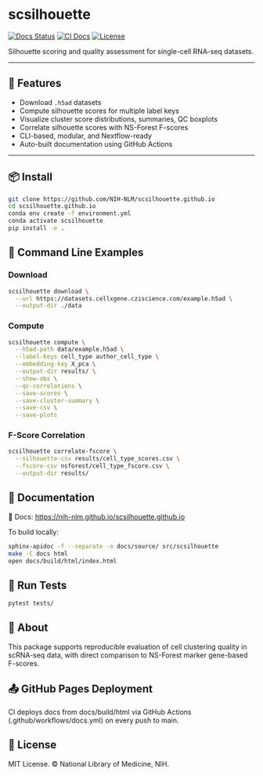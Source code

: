 # scsilhouette

[![Docs Status](https://img.shields.io/badge/docs-online-success)](https://nih-nlm.github.io/scsilhouette.github.io/)
[![CI Docs](https://github.com/NIH-NLM/scsilhouette.github.io/actions/workflows/docs.yml/badge.svg)](https://github.com/NIH-NLM/scsilhouette.github.io/actions/workflows/docs.yml)
[![License](https://img.shields.io/github/license/NIH-NLM/scsilhouette.github.io)](https://github.com/NIH-NLM/scsilhouette.github.io/blob/main/LICENSE)

Silhouette scoring and quality assessment for single-cell RNA-seq datasets.

---

## 🔧 Features

- Download `.h5ad` datasets
- Compute silhouette scores for multiple label keys
- Visualize cluster score distributions, summaries, QC boxplots
- Correlate silhouette scores with NS-Forest F-scores
- CLI-based, modular, and Nextflow-ready
- Auto-built documentation using GitHub Actions

---

## 📦 Install

```bash
git clone https://github.com/NIH-NLM/scsilhouette.github.io
cd scsilhouette.github.io
conda env create -f environment.yml
conda activate scsilhouette
pip install -e .
```

## 🚀 Command Line Examples

### Download

```bash
scsilhouette download \
  --url https://datasets.cellxgene.cziscience.com/example.h5ad \
  --output-dir ./data
```

### Compute

```bash
scsilhouette compute \
  --h5ad-path data/example.h5ad \
  --label-keys cell_type author_cell_type \
  --embedding-key X_pca \
  --output-dir results/ \
  --show-obs \
  --qc-correlations \
  --save-scores \
  --save-cluster-summary \
  --save-csv \
  --save-plots
```

### F-Score Correlation

```bash
scsilhouette correlate-fscore \
  --silhouette-csv results/cell_type_scores.csv \
  --fscore-csv nsforest/cell_type_fscore.csv \
  --output-dir results/
```

## 📄 Documentation

📘 Docs: https://nih-nlm.github.io/scsilhouette.github.io

To build locally:

```bash
sphinx-apidoc -f --separate -o docs/source/ src/scsilhouette
make -C docs html
open docs/build/html/index.html
```

## 🧪 Run Tests

```bash
pytest tests/
```

## 🧠 About

This package supports reproducible evaluation of cell clustering quality in scRNA-seq data, with direct comparison to NS-Forest marker gene-based F-scores.

## 📤 GitHub Pages Deployment
CI deploys docs from docs/build/html via GitHub Actions (.github/workflows/docs.yml) on every push to main.

## 📜 License
MIT License. © National Library of Medicine, NIH.


